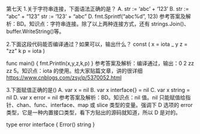 


第七天
1.关于字符串连接，下面语法正确的是？
A. str := ‘abc’ + ‘123’
B. str := “abc” + “123”
str := ‘123’ + “abc”
D. fmt.Sprintf(“abc%d”, 123)
参考答案及解析：BD。知识点：字符串连接。除了以上两种连接方式，还有 strings.Join()、buffer.WriteString()等。

2.下面这段代码能否编译通过？如果可以，输出什么？
const (
x = iota
_
y
z = "zz"
k
p = iota
)

func main()  {
fmt.Println(x,y,z,k,p)
}
参考答案及解析：编译通过，输出：0 2 zz zz 5。知识点：iota 的使用。给大家贴篇文章，讲的很详细
https://www.cnblogs.com/zsy/p/5370052.html

3.下面赋值正确的是()
A. var x = nil
B. var x interface{} = nil
C. var x string = nil
D. var x error = nil
参考答案及解析：BD。知识点：nil 值。nil 只能赋值给指针、chan、func、interface、map 或 slice 类型的变量。强调下 D 选项的 error 类型，它是一种内置接口类型，看下方贴出的源码就知道，所以 D 是对的。

type error interface {
Error() string
}
